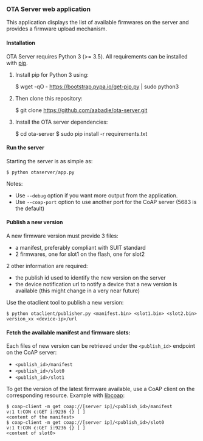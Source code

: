 ### OTA Server web application

This application displays the list of available firmwares on the server and
provides a firmware upload mechanism.

#### Installation

OTA Server requires Python 3 (>= 3.5).
All requirements can be installed with [pip](https://github.com/pypa/pip).

1. Install pip for Python 3 using:

    $ wget -qO - https://bootstrap.pypa.io/get-pip.py | sudo python3

2. Then clone this repository:

    $ git clone https://github.com/aabadie/ota-server.git

3. Install the OTA server dependencies:

    $ cd ota-server
    $ sudo pip install -r requirements.txt

#### Run the server

Starting the server is as simple as:

    $ python otaserver/app.py

Notes:

- Use `--debug` option if you want more output from the application.
- Use `--coap-port` option to use another port for the CoAP server (5683 is the
  default)

#### Publish a new version

A new firmware version must provide 3 files:
- a manifest, preferably compliant with SUIT standard
- 2 firmwares, one for slot1 on the flash, one for slot2

2 other information are required:
- the publish id used to identify the new version on the server
- the device notification url to notify a device that a new version is
available (this might change in a very near future)

Use the otaclient tool to publish a new version:

    $ python otaclient/publisher.py <manifest.bin> <slot1.bin> <slot2.bin> version_xx <device-ip>/url

#### Fetch the available manifest and firmware slots:

Each files of new version can be retrieved under the `<publish_id>` endpoint on
the CoAP server:

- `<publish_id>/manifest`
- `<publish_id>/slot0`
- `<publish_id>/slot1`

To get the version of the latest firmware available, use a CoAP client on
the corresponding resource. Example with [libcoap]():

    $ coap-client -m get coap://[server ip]/<publish_id>/manifest
    v:1 t:CON c:GET i:9236 {} [ ]
    <content of the manifest>
    $ coap-client -m get coap://[server ip]/<publish_id>/slot0
    v:1 t:CON c:GET i:9236 {} [ ]
    <content of slot0>
